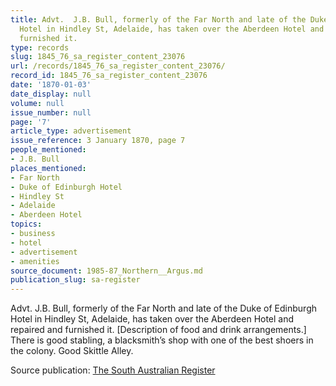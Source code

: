 ```yaml
---
title: Advt.  J.B. Bull, formerly of the Far North and late of the Duke of Edinburgh
  Hotel in Hindley St, Adelaide, has taken over the Aberdeen Hotel and repaired and
  furnished it.
type: records
slug: 1845_76_sa_register_content_23076
url: /records/1845_76_sa_register_content_23076/
record_id: 1845_76_sa_register_content_23076
date: '1870-01-03'
date_display: null
volume: null
issue_number: null
page: '7'
article_type: advertisement
issue_reference: 3 January 1870, page 7
people_mentioned:
- J.B. Bull
places_mentioned:
- Far North
- Duke of Edinburgh Hotel
- Hindley St
- Adelaide
- Aberdeen Hotel
topics:
- business
- hotel
- advertisement
- amenities
source_document: 1985-87_Northern__Argus.md
publication_slug: sa-register
---
```


Advt.  J.B. Bull, formerly of the Far North and late of the Duke of Edinburgh Hotel in Hindley St, Adelaide, has taken over the Aberdeen Hotel and repaired and furnished it.  [Description of food and drink arrangements.] There is good stabling, a blacksmith’s shop with one of the best shoers in the colony.  Good Skittle Alley.

Source publication: [The South Australian Register](/publications/sa-register/)
